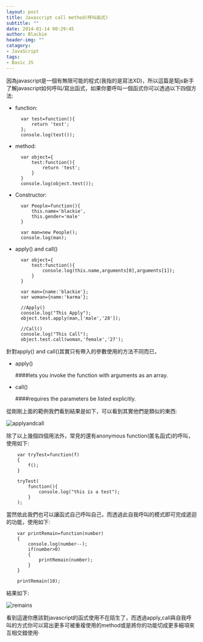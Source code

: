 ```yaml
---
layout: post
title: Javascript call method(呼叫函式)
subtitle: ""
date: 2014-01-14 00:29:45
author: Blackie
header-img: ""
catagory:
- JavaScript
tags: 
- Basic JS
---
```


<!-- More -->

因為javascript是一個有無限可能的程式(我指的是寫法XD)，所以這篇是幫js新手了解javascript如何呼叫/寫出函式，如果你要呼叫一個函式你可以透過以下四個方法:

- function:
	
		var test=function(){
			return 'test';
		};
		console.log(test());

- method:

		var object={
			test:function(){
				return 'test';
			}
		}
		console.log(object.test());

- Constructor:

		var People=function(){
			this.name='blackie',
			this.gender='male'
		}

		var man=new People();
		console.log(man);

- apply() and call()

		var object={
			test:function(){
				console.log(this.name,arguments[0],arguments[1]);
			}
		}
        
        var man={name:'blackie'};
        var woman={name:'karma'};

        //Apply()
        console.log("This Apply");
        object.test.apply(man,['male','28']);

        //Call()
        console.log("This Call");
        object.test.call(woman,'female','27');

針對apply() and call()其實只有帶入的參數使用的方法不同而已，

-	apply()

	####lets you invoke the function with arguments as an array. 

-	call() 
	
	####requires the parameters be listed explicitly.

從剛剛上面的範例我們看到結果是如下，可以看到其實他們是類似的東西:

![applyandcall](https://dl.dropboxusercontent.com/u/20925528/%E6%8A%80%E8%A1%93Blog/blogs/20140115/applyandcall.PNG)

除了以上幾個四個用法外，常見的還有anonymous function(匿名函式)的呼叫，使用如下:

		var tryTest=function(f)
		{
			f();
		}

		tryTest(
			function(){
				console.log("this is a test");
			}
		);

當然依此我們也可以讓函式自己呼叫自己，而透過此自我呼叫的模式即可完成遞迴的功能，使用如下:

		var printRemain=function(number)
		{
			console.log(number--);
			if(number>0)
			{
				printRemain(number);
			}
		}

		printRemain(10);

結果如下:

![remains](https://dl.dropboxusercontent.com/u/20925528/%E6%8A%80%E8%A1%93Blog/blogs/20140115/remains.PNG)

看到這邊你應該對javascript的函式使用不在陌生了，而透過apply,call與自我呼叫的方式你可以寫出更多可被重複使用的method或是將你的功能切成更多細項來互相交錯使用‧